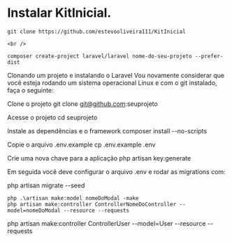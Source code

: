 
# Instalar KitInicial.

    git clone https://github.com/estevooliveira111/KitInicial

    <br />

    composer create-project laravel/laravel nome-do-seu-projeto --prefer-dist

Clonando um projeto e instalando o Laravel
Vou novamente considerar que você esteja rodando um sistema operacional Linux e com o git instalado, faça o seguinte:

Clone o projeto
git clone git@github.com:seuprojeto

Acesse o projeto
cd seuprojeto

Instale as dependências e o framework
composer install --no-scripts

Copie o arquivo .env.example
cp .env.example .env

Crie uma nova chave para a aplicação
php artisan key:generate

Em seguida você deve configurar o arquivo .env e rodar as migrations com:

php artisan migrate --seed


    php .\artisan make:model nomeDoModal -make
    php artisan make:controller ControllerNomeDoController --model=nomeDoModal --resource --requests


php artisan make:controller ControllerUser --model=User --resource --requests
